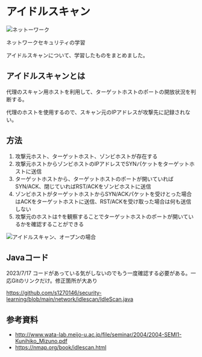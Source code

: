# アイドルスキャン

![ネットーワーク](https://media.istockphoto.com/id/1451699455/ja/%E3%83%99%E3%82%AF%E3%82%BF%E3%83%BC/%E6%8E%A5%E7%B6%9A%E4%BA%BA%E3%83%8D%E3%83%83%E3%83%88%E3%83%AF%E3%83%BC%E3%82%AF.jpg?s=612x612&w=0&k=20&c=qm7aCXU_YNff_YJ2NAhAQaitlkypglqs219qat2HDLY=)

ネットワークセキュリティの学習

アイドルスキャンについて、学習したものをまとめました。

## アイドルスキャンとは

代理のスキャン用ホストを利用して、ターゲットホストのポートの開放状況を判断する。

代理のホストを使用するので、スキャン元のIPアドレスが攻撃先に記録されない。

## 方法

1. 攻撃元ホスト、ターゲットホスト、ゾンビホストが存在する
1. 攻撃元ホストからゾンビホストのIPアドレスでSYNパケットをターゲットホストに送信
1. ターゲットホストから、ターゲットホストのポートが開いていればSYN/ACK、閉じていればRST/ACKをゾンビホストに送信
1. ゾンビホストがターゲットホストからSYN/ACKパケットを受けとった場合はACKをターゲットホストに送信、RST/ACKを受け取った場合は何も送信しない 
1. 攻撃元のホストは↑を観察することでターゲットホストのポートが開いているかを確認することができる

![アイドルスキャン、オープンの場合](https://nmap.org/book/images/idle-scan-open.png)

## Javaコード

2023/7/17 コードがあっている気がしないのでもう一度確認する必要がある。一応Gitのリンクだけ。修正箇所が大あり

https://github.com/s1270146/security-learning/blob/main/network/idlescan/IdleScan.java

## 参考資料

- http://www.wata-lab.meijo-u.ac.jp/file/seminar/2004/2004-SEMI1-Kunihiko_Mizuno.pdf
- https://nmap.org/book/idlescan.html
